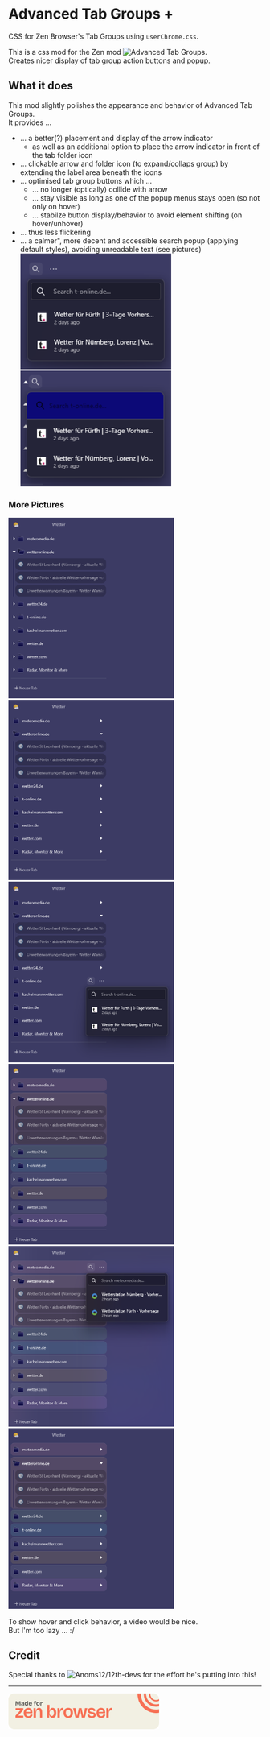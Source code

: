 # Advanced Tab Groups + 

CSS for Zen Browser's Tab Groups using `userChrome.css`. 

This is a css mod for the Zen mod ![Advanced Tab Groups](https://github.com/Anoms12/Advanced-Tab-Groups/blob/V2.0.0/image.png).\
Creates nicer display of tab group action buttons and popup.

## What it does

This mod slightly polishes the appearance and behavior of Advanced Tab Groups.\
It provides …
* … a better(?) placement and display of the arrow indicator
  - as well as an additional option to place the arrow indicator in front of the tab folder icon
* … clickable arrow and folder icon (to expand/collaps group) by extending the label area beneath the icons
* … optimised tab group buttons which … 
  - … no longer (optically) collide with arrow 
  - … stay visible as long as one of the popup menus stays open (so not only on hover)
  - … stabilze button display/behavior to avoid element shifting (on hover/unhover)
* … thus less flickering
* … a calmer", more decent and accessible search popup (applying default styles), avoiding unreadable text (see pictures)\
  <img src="https://github.com/Wacky-Wombat/Advanced-Tab-Groups-Plus/blob/main/images/search-popup-new.png" width="300" alt=""> <img src="https://github.com/Wacky-Wombat/Advanced-Tab-Groups-Plus/blob/main/images/search-popup-old.png" width="300" alt="">


### More Pictures

<img src="https://github.com/Wacky-Wombat/Advanced-Tab-Groups-Plus/blob/main/images/tab-group-plain-arrow-first.png" width="330" alt=""> <img src="https://github.com/Wacky-Wombat/Advanced-Tab-Groups-Plus/blob/main/images/tab-group-plain-arrow-last.png" width="330" alt=""> <img src="https://github.com/Wacky-Wombat/Advanced-Tab-Groups-Plus/blob/main/images/tab-group-plain-arrow-last-w-popup.png" width="330" alt="">  
<img src="https://github.com/Wacky-Wombat/Advanced-Tab-Groups-Plus/blob/main/images/tab-group-bg-arrow-first.png" width="330" alt=""> <img src="https://github.com/Wacky-Wombat/Advanced-Tab-Groups-Plus/blob/main/images/tab-group-bg-arrow-first-w-popup.png" width="330" alt=""> <img src="https://github.com/Wacky-Wombat/Advanced-Tab-Groups-Plus/blob/main/images/tab-group-bg-arrow-last.png" width="330" alt="">

To show hover and click behavior, a video would be nice.  
But I'm too lazy … :/



## Credit  

Special thanks to ![Anoms12/12th-devs](https://github.com/12th-devs/Advanced-Tab-Groups) for the effort he's putting into this!

---

<img src="https://github.com/heyitszenithyt/zen-browser-badges/raw/fb14dcd72694b7176d141c774629df76af87514e/light/zen-badge-light.png" alt="Made For Zen Badge" width="300">





